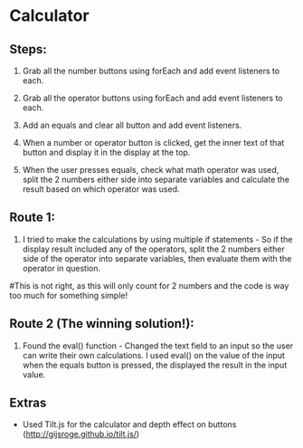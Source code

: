 # Calculator

## Steps:

1. Grab all the number buttons using forEach and add event listeners to each.

2. Grab all the operator buttons using forEach and add event listeners to each.

3. Add an equals and clear all button and add event listeners.

4. When a number or operator button is clicked, get the inner text of that button and display it in the display at the top.

5. When the user presses equals, check what math operator was used, split the 2 numbers either side into separate variables and calculate the result based on which operator was used.

## Route 1:

1. I tried to make the calculations by using multiple if statements - So if the display result included any of the operators, split the 2 numbers either side of the operator into separate variables, then evaluate them with the operator in question.

#This is not right, as this will only count for 2 numbers and the code is way too much for something simple!

## Route 2 (The winning solution!):

1. Found the eval() function - Changed the text field to an input so the user can write their own calculations. I used eval() on the value of the input when the equals button is pressed, the displayed the result in the input value.

## Extras

- Used Tilt.js for the calculator and depth effect on buttons (http://gijsroge.github.io/tilt.js/)